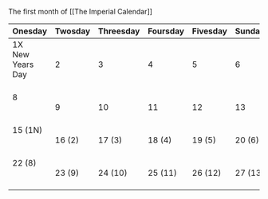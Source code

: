
The first month of [[The Imperial Calendar]]


| **Onesday**                 | **Twosday** | **Threesday** | **Foursday** | **Fivesday** | **Sunday** | **Moonday** |
| --------------------------- | ----------- | ------------- | ------------ | ------------ | ---------- | ----------- |
| 1X<br>New Years Day<br><br> | 2           | 3             | 4            | 5            | 6          | 7 ◐         |
| 8<br><br><br>               | 9           | 10            | 11           | 12           | 13         | 14 ⬤        |
| 15 (1N)<br><br><br>         | 16 (2)      | 17 (3)        | 18 (4)       | 19 (5)       | 20 (6)     | 21 (7) ◑    |
| 22 (8)<br><br><br>          | 23 (9)      | 24 (10)       | 25 (11)      | 26 (12)      | 27 (13)    | 28 (14) ○   |



